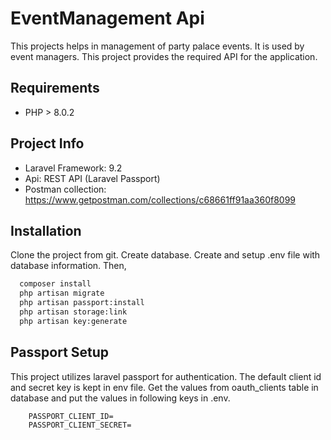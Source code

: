 
# EventManagement Api

This projects helps in management of party palace events. It is used by event managers. This project provides the required API for the application.

## Requirements

- PHP > 8.0.2

## Project Info

- Laravel Framework: 9.2
- Api: REST API (Laravel Passport)
- Postman collection: https://www.getpostman.com/collections/c68661ff91aa360f8099

## Installation

Clone the project from git.
Create database. Create and setup .env file with database information. Then,

```bash
  composer install
  php artisan migrate
  php artisan passport:install
  php artisan storage:link
  php artisan key:generate
```

## Passport Setup

This project utilizes laravel passport for authentication. The default client id and secret
key is kept in env file. Get the values from oauth_clients table in database and put the
values in following keys in .env.

```code
    PASSPORT_CLIENT_ID=
    PASSPORT_CLIENT_SECRET=
```